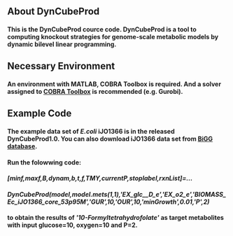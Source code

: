 ## About DynCubeProd
#### This is the DynCubeProd cource code. DynCubeProd is a tool to computing knockout strategies for genome-scale metabolic models by dynamic bilevel linear programming.
## Necessary Environment
#### An environment with MATLAB, COBRA Toolbox is required. And a solver assigned to [COBRA Toolbox](https://opencobra.github.io/cobratoolbox/stable/installation.html#solver-compatibility) is recommended (e.g. Gurobi).
## Example Code
#### The example data set of *E.coli* iJO1366 is in the released DynCubeProd1.0. You can also download iJO1366 data set from [BiGG database](http://bigg.ucsd.edu/models/iJO1366).
#### Run the folowwing code:
#### ***[minf,maxf,B,dynam,b,t,f,TMY,currentP,stoplabel,rxnList]=...***
#### ***DynCubeProd(model,model.mets(1,1),'EX_glc__D_e','EX_o2_e','BIOMASS_Ec_iJO1366_core_53p95M','GUR',10,'OUR',10,'minGrowth',0.01,'P',2)***
#### to obtain the results of *'10-Formyltetrahydrofolate'* as target metabolites with input glucose=10, oxygen=10 and P=2.
